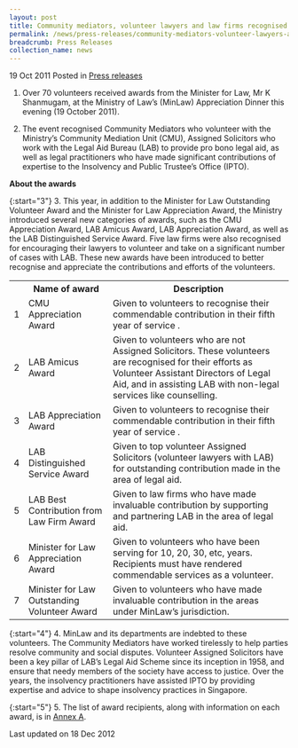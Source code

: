 ```yaml
---
layout: post
title: Community mediators, volunteer lawyers and law firms recognised at the Ministry of Law's Appreciation Dinner
permalink: /news/press-releases/community-mediators-volunteer-lawyers-and-law-firms-recognised-at-the-ministry-of-law-s
breadcrumb: Press Releases
collection_name: news
---
```


19 Oct 2011 Posted in [Press releases](/news/press-releases)

1. Over 70 volunteers received awards from the Minister for Law, Mr K Shanmugam, at the Ministry of Law’s (MinLaw) Appreciation Dinner this evening (19 October 2011).

2. The event recognised Community Mediators who volunteer with the Ministry’s Community Mediation Unit (CMU), Assigned Solicitors who work with the Legal Aid Bureau (LAB) to provide pro bono legal aid, as well as legal practitioners who have made significant contributions of expertise to the Insolvency and Public Trustee’s Office (IPTO).

**About the awards**

{:start="3"}
3. This year, in addition to the Minister for Law Outstanding Volunteer Award and the Minister for Law Appreciation Award, the Ministry introduced several new categories of awards, such as the CMU Appreciation Award, LAB Amicus Award, LAB Appreciation Award, as well as the LAB Distinguished Service Award. Five law firms were also recognised for encouraging their lawyers to volunteer and take on a significant number of cases with LAB. These new awards have been introduced to better recognise and appreciate the contributions and efforts of the volunteers.


<table class="table-h">
<tr>
<th></th>
<th>Name of award</th>
<th>Description</th>
</tr>

<tr>
<td>1</td>
<td>CMU Appreciation Award</td>
<td>Given to volunteers to recognise their commendable contribution in their fifth year of service .</td>
</tr>

<tr>
<td>2</td>
<td>LAB Amicus Award </td>
<td>Given to volunteers who are not Assigned Solicitors. These volunteers are recognised for their efforts as Volunteer Assistant Directors of Legal Aid, and in assisting LAB with non-legal services like counselling.</td>
</tr>

<tr>
<td>3</td>
<td>LAB Appreciation Award</td>
<td>Given to volunteers to recognise their commendable contribution in their fifth year of service .</td>
</tr>

<tr>
<td>4</td>
<td>
LAB Distinguished Service Award </td>
<td>Given to top volunteer Assigned Solicitors (volunteer lawyers with LAB) for outstanding contribution made in the area of legal aid.</td>
</tr>

<tr>
<td>5</td>
<td>LAB Best Contribution from Law Firm Award </td>
<td>Given to law firms who have made invaluable contribution by supporting and partnering LAB in the area of legal aid.</td>
</tr>


<tr>
<td>6</td>
<td>Minister for Law Appreciation Award</td>
<td>Given to volunteers who have been serving for 10, 20, 30, etc, years. Recipients must have rendered commendable services as a volunteer.</td>
</tr>


<tr>
<td>7</td>
<td>Minister for Law Outstanding Volunteer Award</td>
<td>Given to volunteers who have made invaluable contribution in the areas under MinLaw’s jurisdiction.</td>
</tr>




</table>

{:start="4"}
4. MinLaw and its departments are indebted to these volunteers. The Community Mediators have worked tirelessly to help parties resolve community and social disputes. Volunteer Assigned Solicitors have been a key pillar of LAB’s Legal Aid Scheme since its inception in 1958, and ensure that needy members of the society have access to justice. Over the years, the insolvency practitioners have assisted IPTO by providing expertise and advice to shape insolvency practices in Singapore.

{:start="5"}
5. The list of award recipients, along with information on each award, is in <u>Annex A</u>.


<p class="right-side-updated">Last updated on 18 Dec 2012 </p>

